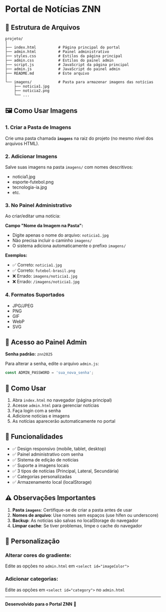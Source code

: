 # Portal de Notícias ZNN

## 📁 Estrutura de Arquivos

```
projeto/
│
├── index.html          # Página principal do portal
├── admin.html          # Painel administrativo
├── styles.css          # Estilos da página principal
├── admin.css           # Estilos do painel admin
├── script.js           # JavaScript da página principal
├── admin.js            # JavaScript do painel admin
├── README.md           # Este arquivo
│
└── imagens/            # Pasta para armazenar imagens das notícias
    ├── noticia1.jpg
    ├── noticia2.png
    └── ...
```

## 🖼️ Como Usar Imagens

### 1. Criar a Pasta de Imagens

Crie uma pasta chamada **`imagens`** na raiz do projeto (no mesmo nível dos arquivos HTML).

### 2. Adicionar Imagens

Salve suas imagens na pasta `imagens/` com nomes descritivos:
- noticia1.jpg
- esporte-futebol.png
- tecnologia-ia.jpg
- etc.

### 3. No Painel Administrativo

Ao criar/editar uma notícia:

**Campo "Nome da Imagem na Pasta":**
- Digite apenas o nome do arquivo: `noticia1.jpg`
- Não precisa incluir o caminho `imagens/`
- O sistema adiciona automaticamente o prefixo `imagens/`

**Exemplos:**
- ✅ Correto: `noticia1.jpg`
- ✅ Correto: `futebol-brasil.png`
- ❌ Errado: `imagens/noticia1.jpg`
- ❌ Errado: `/imagens/noticia1.jpg`

### 4. Formatos Suportados

- JPG/JPEG
- PNG
- GIF
- WebP
- SVG

## 🔐 Acesso ao Painel Admin

**Senha padrão:** `znn2025`

Para alterar a senha, edite o arquivo `admin.js`:
```javascript
const ADMIN_PASSWORD = 'sua_nova_senha';
```

## 🚀 Como Usar

1. Abra `index.html` no navegador (página principal)
2. Acesse `admin.html` para gerenciar notícias
3. Faça login com a senha
4. Adicione notícias e imagens
5. As notícias aparecerão automaticamente no portal

## 📱 Funcionalidades

- ✅ Design responsivo (mobile, tablet, desktop)
- ✅ Painel administrativo com senha
- ✅ Sistema de edição de notícias
- ✅ Suporte a imagens locais
- ✅ 3 tipos de notícias (Principal, Lateral, Secundária)
- ✅ Categorias personalizadas
- ✅ Armazenamento local (localStorage)

## ⚠️ Observações Importantes

1. **Pasta `imagens`**: Certifique-se de criar a pasta antes de usar
2. **Nomes de arquivo**: Use nomes sem espaços (use hífen ou underscore)
3. **Backup**: As notícias são salvas no localStorage do navegador
4. **Limpar cache**: Se tiver problemas, limpe o cache do navegador

## 🎨 Personalização

### Alterar cores do gradiente:
Edite as opções no `admin.html` em `<select id="imageColor">`

### Adicionar categorias:
Edite as opções em `<select id="category">` no `admin.html`

---

**Desenvolvido para o Portal ZNN** 📰